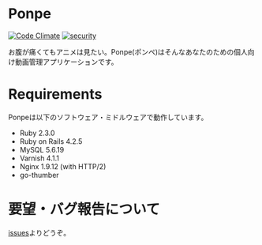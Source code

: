 Ponpe
=======

[![Code Climate](https://codeclimate.com/github/pi9min/ponpe/badges/gpa.svg)](https://codeclimate.com/github/pi9min/ponpe)
[![security](https://hakiri.io/github/pi9min/ponpe/master.svg)](https://hakiri.io/github/pi9min/ponpe/master)

お腹が痛くてもアニメは見たい。Ponpe(ポンペ)はそんなあなたのための個人向け動画管理アプリケーションです。

# Requirements

Ponpeは以下のソフトウェア・ミドルウェアで動作しています。

* Ruby 2.3.0
* Ruby on Rails 4.2.5
* MySQL 5.6.19
* Varnish 4.1.1
* Nginx 1.9.12 (with HTTP/2)
* go-thumber

# 要望・バグ報告について

[issues](https://github.com/pi9min/ponpe/issues)よりどうぞ。
